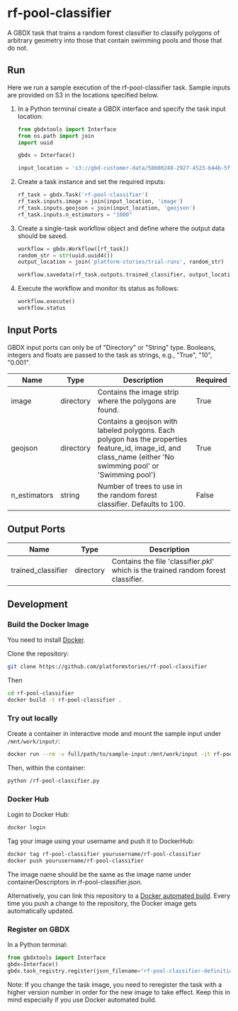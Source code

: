 # rf-pool-classifier

A GBDX task that trains a random forest classifier to classify polygons of arbitrary geometry into those that contain swimming pools and those that do not.


## Run

Here we run a sample execution of the rf-pool-classifier task. Sample inputs are provided on S3 in the locations specified below.

1. In a Python terminal create a GBDX interface and specify the task input location:

    ```python
    from gbdxtools import Interface
    from os.path import join
    import uuid

    gbdx = Interface()

    input_location = 's3://gbd-customer-data/58600248-2927-4523-b44b-5fec3d278c09/platform-stories/rf-pool-classifier/'
    ```

2. Create a task instance and set the required inputs:

    ```python
    rf_task = gbdx.Task('rf-pool-classifier')
    rf_task.inputs.image = join(input_location, 'image')
    rf_task.inputs.geojson = join(input_location, 'geojson')
    rf_task.inputs.n_estimators = "1000"
    ```

3. Create a single-task workflow object and define where the output data should be saved.

    ```python
    workflow = gbdx.Workflow([rf_task])
    random_str = str(uuid.uuid4())
    output_location = join('platform-stories/trial-runs', random_str)

    workflow.savedata(rf_task.outputs.trained_classifier, output_location)
    ```

4. Execute the workflow and monitor its status as follows:

    ```python
    workflow.execute()
    workflow.status
    ```

## Input Ports

GBDX input ports can only be of "Directory" or "String" type. Booleans, integers and floats are passed to the task as strings, e.g., "True", "10", "0.001".

| Name  | Type | Description | Required |
|---|---|---|---|
| image | directory | Contains the image strip where the polygons are found. | True |
| geojson | directory | Contains a geojson with labeled polygons. Each polygon has the properties feature_id, image_id, and class_name (either 'No swimming pool' or 'Swimming pool') | True |
| n_estimators | string | Number of trees to use in the random forest classifier. Defaults to 100. | False |

## Output Ports

| Name  | Type | Description |
|---|---|---|
| trained_classifier | directory | Contains the file 'classifier.pkl' which is the trained random forest classifier. |


## Development

### Build the Docker Image

You need to install [Docker](https://docs.docker.com/engine/installation).

Clone the repository:

```bash
git clone https://github.com/platformstories/rf-pool-classifier
```

Then

```bash
cd rf-pool-classifier
docker build -t rf-pool-classifier .
```

### Try out locally

Create a container in interactive mode and mount the sample input under `/mnt/work/input/`:

```bash
docker run --rm -v full/path/to/sample-input:/mnt/work/input -it rf-pool-classifier
```

Then, within the container:

```bash
python /rf-pool-classifier.py
```

### Docker Hub

Login to Docker Hub:

```bash
docker login
```

Tag your image using your username and push it to DockerHub:

```bash
docker tag rf-pool-classifier yourusername/rf-pool-classifier
docker push yourusername/rf-pool-classifier
```

The image name should be the same as the image name under containerDescriptors in rf-pool-classifier.json.

Alternatively, you can link this repository to a [Docker automated build](https://docs.docker.com/docker-hub/builds/). Every time you push a change to the repository, the Docker image gets automatically updated.
### Register on GBDX

In a Python terminal:
```python
from gbdxtools import Interface
gbdx=Interface()
gbdx.task_registry.register(json_filename="rf-pool-classifier-definition.json")
```

Note: If you change the task image, you need to reregister the task with a higher version number in order for the new image to take effect. Keep this in mind especially if you use Docker automated build.
